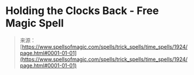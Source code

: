 <!--yml
category: 未分类
date: 2024-06-12 18:35:22
-->

# Holding the Clocks Back - Free Magic Spell

> 来源：[https://www.spellsofmagic.com/spells/trick_spells/time_spells/1924/page.html#0001-01-01](https://www.spellsofmagic.com/spells/trick_spells/time_spells/1924/page.html#0001-01-01)